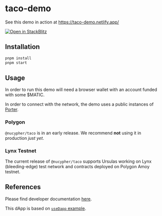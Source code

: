 # taco-demo

See this demo in action at https://taco-demo.netlify.app/

[![Open in StackBlitz](https://developer.stackblitz.com/img/open_in_stackblitz.svg)](https://stackblitz.com/github/nucypher/taco-web/tree/main/demos/taco-demo)

## Installation

```bash
pnpm install
pnpm start
```

## Usage

In order to run this demo will need a browser wallet with an account funded with some
$MATIC.

In order to connect with the network, the demo uses a public instances of
[Porter](https://docs.threshold.network/app-development/threshold-access-control-tac/porter).

### Polygon

`@nucypher/taco` is in an early release. We recommend **not** using it in
production _just yet_.

### Lynx Testnet

The current release of `@nucypher/taco` supports Ursulas working on Lynx (bleeding-edge) test
network and contracts deployed on Polygon Amoy testnet.

## References

Please find developer documentation [here](https://docs.threshold.network/app-development/threshold-access-control-tac).

This dApp is based on
[`useDapp` example](https://github.com/EthWorks/useDapp/tree/master/packages/example).
